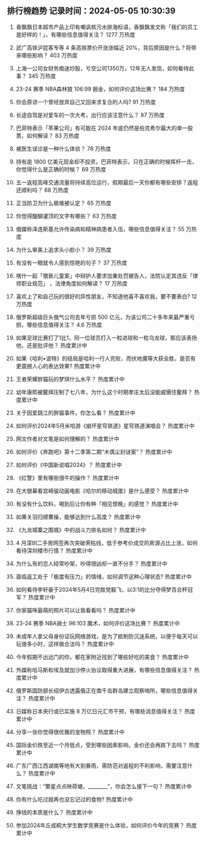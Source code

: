 
## 排行榜趋势 记录时间：2024-05-05 10:30:39
  
  1. 香飘飘日本超市产品上印有嘲讽核污水排海标语，香飘飘发文称「我们的员工是好样的！」，有哪些信息值得关注？ 1277 万热度
    
  2. 武广高铁沪昆客专等 4 条高铁票价开涨涨幅近 20%，背后原因是什么？将带来哪些影响？ 403 万热度
    
  3. 上海一公司女财务痴迷炒股，亏空公司1350万，12年无人发现，如何看待此事？ 345 万热度
    
  4. 23-24 赛季 NBA森林狼 106:99 掘金，如何评价这场比赛？ 184 万热度
    
  5. 你会原谅一个曾经放弃自己又回来求复合的人吗? 91 万热度
    
  6. 长途自驾是对爱车的一次大考，出行应该注意什么？ 87 万热度
    
  7. 巴菲特表示「苹果公司」有可能在 2024 年底仍然是伯克希尔最大的单一股票，如何解读？ 83 万热度
    
  8. 被医生误诊是一种什么体验？ 78 万热度
    
  9. 持有逾 1800 亿美元现金却不投资，巴菲特表示，只在正确的时候挥杆一击，你觉得什么是正确的时候？ 69 万热度
    
  10. 五一返程高峰交通流量将持续高位运行，假期最后一天你都有哪些安排？返程还顺利吗？ 68 万热度
    
  11. 正当防卫为什么极难被认定？ 65 万热度
    
  12. 你觉得醍醐灌顶的文字有哪些？ 63 万热度
    
  13. 俄媒称泽连斯基允许传染病和精神病患者入伍，哪些信息值得关注？ 55 万热度
    
  14. 为什么审美上追求头小脸小？ 39 万热度
    
  15. 有没有一眼就令人感到惊艳的句子？ 37 万热度
    
  16. 喀什一起「猥亵儿童案」中辩护人要求加重处罚被告人，法院认定其违反「律师职业规范」 ，法律角度如何解读？ 17 万热度
    
  17. 喜欢上了和自己玩的很好的异性朋友，不知道他喜不喜欢我，要不要表白? 12 万热度
    
  18. 俄罗斯超级巨头俄气公司去年亏损 500 亿元，为该公司二十多年来最严重亏损，哪些信息值得关注？ 4.6 万热度
    
  19. 如果足球比赛打了1比1，同一位球员打入一粒进球和一粒乌龙球，那应该表扬他，还是批评他？ 热度累计中
    
  20. 如果《哈利•波特》的结局是哈利一行人完败，而伏地魔等大获全胜，是否有更震撼人心的表达效果? 热度累计中
    
  21. 王者荣耀胖猫玩的梦琪什么水平？ 热度累计中
    
  22. 幼年康熙被鳌拜压制了七八年，为什么这个时期孝庄太后没能威慑住鳌拜？ 热度累计中
    
  23. 关于因爱跳江的胖猫事件，你怎么看？ 热度累计中
    
  24. 如何评价2024年5月米哈游《崩坏星穹铁道》星穹铁道演唱会？ 热度累计中
    
  25. 网文作者对文笔是如何理解的？ 热度累计中
    
  26. 如何评价《奔跑吧》第十二季第二期“木偶尘封谜案”？ 热度累计中
    
  27. 如何评价《中国新说唱2024》？ 热度累计中
    
  28. 《红警》里有哪些很牛的操作？ 热度累计中
    
  29. 在大银幕看宫崎骏动画电影《哈尔的移动城堡》是什么感受？ 热度累计中
    
  30. 有没有什么饮料，喝到后让你有种「相见恨晚」的感觉？ 热度累计中
    
  31. 如果关羽归顺曹操，能够达到什么高度？ 热度累计中
    
  32. 《九龙城寨之围城》中的战斗力排名如何？ 热度累计中
    
  33. 4 月深圳二手房网签再次突破荣枯线，低于参考价成交的房源占比上涨，如何看待深圳楼市行情？ 热度累计中
    
  34. 为什么有的恋人经常吵架，吵得很凶却一直不分手？ 热度累计中
    
  35. 面临返工处于「极度有压力」的情绪，如何调节这种心理状态? 热度累计中
    
  36. 如何看待李轩豪于2024年5月4日完胜党毅飞，以3:1的比分夺得梦百合杯冠军？ 热度累计中
    
  37. 你家猫咪最萌的照片可以让我看看吗？ 热度累计中
    
  38. 23-24 赛季 NBA骑士 96:103 魔术，如何评价这场比赛？ 热度累计中
    
  39. 未成年人拿父母身份证玩网络游戏，是为了抵制防沉迷系统，以便于每天可以玩很多小时，这样做合法吗？ 热度累计中
    
  40. 今年假期不出远门的你，都在家附近找到了哪些好吃的美食？ 热度累计中
    
  41. 外媒称哈马斯和埃及就加沙停火协议取得重大进展，有哪些信息值得关注？ 热度累计中
    
  42. 俄罗斯国防部长绍伊古透露俄正在南千岛群岛建立观察哨所，哪些信息值得关注？ 热度累计中
    
  43. 日媒称日本央行或已实施 8 万亿日元汇市干预，有哪些消息值得关注？ 热度累计中
    
  44. 分享一张你觉得很优雅的宠物照？ 热度累计中
    
  45. 国际金价跌至近一个月低点，受到哪些因素影响，金价还会再跌下去吗？ 热度累计中
    
  46. 广东广西江西湖南等地有大到暴雨，需防范对返程的不利影响，需要注意什么？ 热度累计中
    
  47. 文笔挑战：“繁星点点映荷塘，________”，你会怎么接下一句？ 热度累计中
    
  48. 你有什么吃过就再也没忘记过的食物? 热度累计中
    
  49. 挣钱的本质是什么？ 热度累计中
    
  50. 参加2024年丘成桐大学生数学竞赛是什么体验，如何评价今年的竞赛？ 热度累计中
    